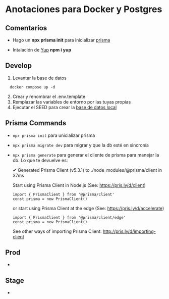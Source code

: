 # Anotaciones para Docker y Postgres

## Comentarios

- Hago un **npx prisma init** para inicializar [prisma](https://vercel.com/guides/nextjs-prisma-postgres)

- Intalación de [Yup](https://www.npmjs.com/package/yup?activeTab=code) **npm i yup**

## Develop

1. Levantar la base de datos
  ```
    docker compose up -d
  ```
2. Crear y renombrar el .env.template
3. Remplazar las variables de entorno por las tuyas propias
4. Ejecutar el SEED para crear la [base de datos local](localhost:3000/api/seed)

## Prisma Commands

- `npx prisma init` para unicializar prisma
- `npx prisma migrate dev` para migrar y que la db esté en sincronía
- `npx prisma generate` para generar el cliente de prisma para manejar la db. Lo que te devuelve es:

  ✔ Generated Prisma Client (v5.3.1) to ./node_modules/@prisma/client in 37ms

  Start using Prisma Client in Node.js (See: https://pris.ly/d/client)
  ```
  import { PrismaClient } from '@prisma/client'
  const prisma = new PrismaClient()
  ```
  or start using Prisma Client at the edge (See: https://pris.ly/d/accelerate)
  ```
  import { PrismaClient } from '@prisma/client/edge'
  const prisma = new PrismaClient()
  ```
  See other ways of importing Prisma Client: http://pris.ly/d/importing-client

## Prod

- 

## Stage

- 
